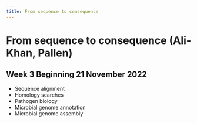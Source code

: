 ```yaml
---
title: From sequence to consequence
---
```


# From sequence to consequence (Ali-Khan, Pallen)


## Week 3 Beginning 21 November 2022

* Sequence alignment
* Homology searches 
* Pathogen biology
* Microbial genome annotation
* Microbial genome assembly
